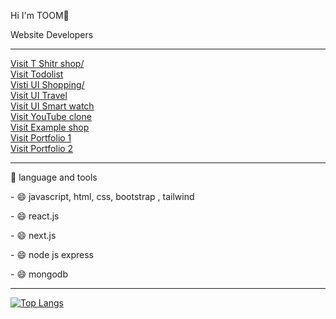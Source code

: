 <div>
  <p>Hi I'm TOOM👋</p>
  <p>Website Developers</p>
</div>

<hr>

<div>
  <a href="https://toomdev-tshirt-wb-ui.netlify.app/" target="_blank">Visit T Shitr shop/</a> <br>
  <a href="https://toomdev-todolist.netlify.app/" target="_blank">Visit Todolist</a> <br>
  <a href="https://toomdev-ecommerce-ui.netlify.app/" target="_blank">Visti UI Shopping/</a> <br>
  <a href="https://toomdev-ui-travel.netlify.app/" target="_blank">Visit UI Travel</a> <br>
  <a href="https://toomdev-ui-smart-watch.netlify.app/" target="_blank">Visit UI Smart watch</a> <br>
  <a href="https://toomdev-example-youtubeclone.netlify.app/" target="_blank">Visit YouTube clone</a> <br>
  <a href="https://toomdev-example-cat-coffee.netlify.app/" target="_blank">Visit Example shop</a> <br>
  <a href="https://toomdev-portfolio-template-v2.netlify.app/" target="_blank">Visit Portfolio 1</a> <br>
  <a href="https://toomdev-portfolio-template-v1.netlify.app/" target="_blank">Visit Portfolio 2</a> <br>
</div>

<hr>

<div>
  <p> 🔨 language and tools</p>
  <p>  - 😄 javascript, html, css, bootstrap , tailwind</p>
  <p>  - 😄 react.js</p>
  <p>  - 😄 next.js</p>
  <p>  - 😄 node js express</p>
  <p>  - 😄 mongodb</p>
</div>

<hr>

[![Top Langs](https://github-readme-stats.vercel.app/api/top-langs/?username=toomnineteen&layout=compact&theme=vision-friendly-dark)](https://github.com/anuraghazra/github-readme-stats)



<div></div>
